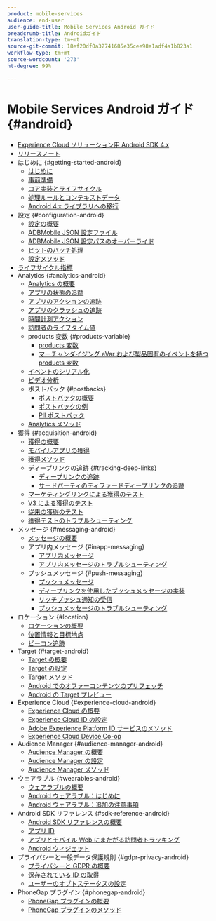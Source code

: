 ```yaml
---
product: mobile-services
audience: end-user
user-guide-title: Mobile Services Android ガイド
breadcrumb-title: Androidガイド
translation-type: tm+mt
source-git-commit: 18ef20df0a32741685e35cee98a1adf4a1b823a1
workflow-type: tm+mt
source-wordcount: '273'
ht-degree: 99%

---
```



# Mobile Services Android ガイド {#android}

+ [Experience Cloud ソリューション用 Android SDK 4.x](overview.md)
+ [リリースノート](rel-notes.md)
+ はじめに {#getting-started-android}
   + [はじめに](getting-started/getting-started.md)
   + [事前準備](getting-started/requirements.md)
   + [コア実装とライフサイクル](getting-started/dev-qs.md)
   + [処理ルールとコンテキストデータ](getting-started/proc-rules.md)
   + [Android 4.x ライブラリへの移行](getting-started/migration-v3.md)
+ 設定 {#configuration-android}
   + [設定の概要](configuration/configuration.md)
   + [ADBMobile JSON 設定ファイル](configuration/json-config/json-config.md)
   + [ADBMobile JSON 設定パスのオーバーライド](configuration/json-config/json-config-remote.md)
   + [ヒットのバッチ処理](configuration/hit-batching.md)
   + [設定メソッド](configuration/methods.md)
+ [ライフサイクル指標](metrics.md)
+ Analytics {#analytics-android}
   + [Analytics の概要](analytics-main/analytics-main.md)
   + [アプリの状態の追跡](analytics-main/states.md)
   + [アプリのアクションの追跡](analytics-main/actions.md)
   + [アプリのクラッシュの追跡](analytics-main/crashes.md)
   + [時間計測アクション](analytics-main/timed-actions.md)
   + [訪問者のライフタイム値](analytics-main/lifetime-value.md)
   + products 変数 {#products-variable}
      + [products 変数](analytics-main/products/products.md)
      + [マーチャンダイジング eVar および製品固有のイベントを持つ products 変数 ](analytics-main/products/products-variable-evars-events.md)
   + [イベントのシリアル化](analytics-main/event-serialization.md)
   + [ビデオ分析](analytics-main/video-qs.md)
   + ポストバック {#postbacks}
      + [ポストバックの概要](analytics-main/postbacks/postbacks.md)
      + [ポストバックの例](analytics-main/postbacks/postback-example.md)
      + [PII ポストバック](analytics-main/postbacks/c-pii-postbacks.md)
   + [Analytics メソッド](analytics-main/analytics-methods.md)
+ 獲得 {#acquisition-android}
   + [獲得の概要](acquisition-main/acquisition-main-android.md)
   + [モバイルアプリの獲得](acquisition-main/acquisition.md)
   + [獲得メソッド](acquisition-main/acquisition-methods.md)
   + ディープリンクの追跡 {#tracking-deep-links}
      + [ディープリンクの追跡](acquisition-main/tracking-deep-links/tracking-deep-links.md)
      + [サードパーティのディファードディープリンクの追跡](acquisition-main/tracking-deep-links/c-tracking-3rd-party-deferred-deep-links.md)
   + [マーケティングリンクによる獲得のテスト](acquisition-main/t-testing-marketing-link-acquisition.md)
   + [V3 による獲得のテスト](acquisition-main/t-testing-version-3-acquisition.md)
   + [従来の獲得のテスト](acquisition-main/t-testing-acquisition.md)
   + [獲得テストのトラブルシューティング](acquisition-main/troubleshoot-acquisition-testing.md)
+ メッセージ {#messaging-android}
   + [メッセージの概要](messaging-main/messaging-main-android.md)
   + アプリ内メッセージ {#inapp-messaging}
      + [アプリ内メッセージ](messaging-main/messaging/messaging.md)
      + [アプリ内メッセージのトラブルシューティング](messaging-main/messaging/in-apps-ts.md)
   + プッシュメッセージ {#push-messaging}
      + [プッシュメッセージ](messaging-main/push-messaging/push-messaging.md)
      + [ディープリンクを使用したプッシュメッセージの実装](messaging-main/push-messaging/t-mob-impl-push-deeplinking-android-4x.md)
      + [リッチプッシュ通知の受信](messaging-main/push-messaging/c-set-up-rich-push-notif-android.md)
      + [プッシュメッセージのトラブルシューティング](messaging-main/push-messaging/c-troubleshooting-push-messaging.md)
+ ロケーション {#location}
   + [ロケーションの概要](location/location.md)
   + [位置情報と目標地点](location/geo-poi.md)
   + [ビーコン追跡](location/beacon.md)
+ Target {#target-android}
   + [Target の概要](target-main/target-main.md)
   + [Target の設定](target-main/target.md)
   + [Target メソッド](target-main/c-target-methods.md)
   + [Android でのオファーコンテンツのプリフェッチ](target-main/c-mob-target-prefetch-android.md)
   + [Android の Target プレビュー](target-main/c-mob-target-preview-android.md)
+ Experience Cloud {#experience-cloud-android}
   + [Experience Cloud の概要](c-marketing-cloud/c-marketing-cloud.md)
   + [Experience Cloud ID の設定 ](c-marketing-cloud/mcvid.md)
   + [Adobe Experience Platform ID サービスのメソッド](c-marketing-cloud/mc-methods.md)
   + [Experience Cloud Device Co-op](c-marketing-cloud/t-mob-mc-device-coop-android-.md)
+ Audience Manager {#audience-manager-android}
   + [Audience Manager の概要](audience-manager/audience-manager.md)
   + [Audience Manager の設定](audience-manager/audiencemgmt.md)
   + [Audience Manager メソッド](audience-manager/c-audience-manager-methods.md)
+ ウェアラブル {#wearables-android}
   + [ウェアラブルの概要](wearables/wearables.md)
   + [Android ウェアラブル：はじめに](wearables/android-wearable.md)
   + [Android ウェアラブル：追加の注意事項](wearables/c-android-wearables--additional-notes.md)
+ Android SDK リファレンス {#sdk-reference-android}
   + [Android SDK リファレンスの概要](/help/android/reference/reference.md)
   + [アプリ ID](/help/android/reference/app-ids.md)
   + [アプリとモバイル Web にまたがる訪問者トラッキング](/help/android/reference/hybrid-app.md)
   + [Android ウィジェット](/help/android/reference/widgets.md)
+ プライバシーと一般データ保護規則 {#gdpr-privacy-android}
   + [プライバシーと GDPR の概要](c-mob-privacy-gdpr-android/c-mob-privacy-gdpr-android.md)
   + [保存されている ID の取得](c-mob-privacy-gdpr-android/c-mob-gdpr-ret-stored-ids-android.md)
   + [ユーザーのオプトステータスの設定](c-mob-privacy-gdpr-android/privacy.md)
+ PhoneGap プラグイン {#phonegap-android}
   + [PhoneGap プラグインの概要](phonegap/phonegap.md)
   + [PhoneGap プラグインのメソッド](phonegap/phonegap-methods.md)
